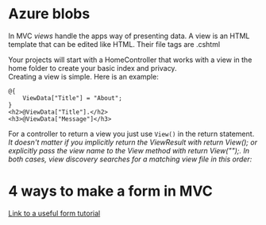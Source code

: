 
# Azure blobs

In MVC *views* handle the apps way of presenting data. A view is an HTML template that can be edited like HTML. Their file tags are .cshtml

Your projects will start with a HomeController that works with a view in the home folder to create your basic index and privacy.  
Creating a view is simple. Here is an example:
```
@{
    ViewData["Title"] = "About";
}
<h2>@ViewData["Title"].</h2>
<h3>@ViewData["Message"]</h3>
```  

For a controller to return a view you just use ```View()``` in the return statement. 
*It doesn't matter if you implicitly return the ViewResult with return View(); or explicitly pass the view name to the View method with return View("<ViewName>");. 
 In both cases, view discovery searches for a matching view file in this order:*
  
  


# 4 ways to make a form in MVC
[Link to a useful form tutorial](https://www.completecsharptutorial.com/asp-net-mvc5/4-ways-to-create-form-in-asp-net-mvc.php)
